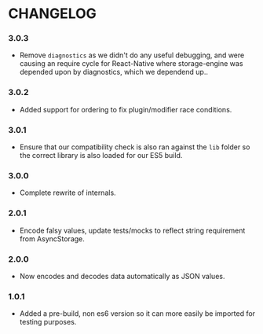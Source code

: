 # CHANGELOG

### 3.0.3

- Remove `diagnostics` as we didn't do any useful debugging, and were causing
  an require cycle for React-Native where storage-engine was depended upon
  by diagnostics, which we dependend up..

### 3.0.2

- Added support for ordering to fix plugin/modifier race conditions.

### 3.0.1

- Ensure that our compatibility check is also ran against the `lib` folder
  so the correct library is also loaded for our ES5 build.

### 3.0.0

- Complete rewrite of internals.

### 2.0.1

- Encode falsy values, update tests/mocks to reflect string requirement from
  AsyncStorage.

### 2.0.0

- Now encodes and decodes data automatically as JSON values.

### 1.0.1

- Added a pre-build, non es6 version so it can more easily be imported for
  testing purposes.

